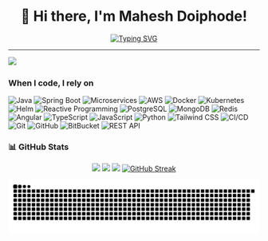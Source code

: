 # <div align="center">👋 Hi there, I'm Mahesh Doiphode!</div>

<div align="center">

[![Typing SVG](https://readme-typing-svg.demolab.com?font=Ubuntu&pause=1000&width=435&lines=Full+Stack+Developer;Java+%26+Spring+Boot+Expert;Microservices+Architect;DevOps+Enthusiast)](https://git.io/typing-svg)

</div>

---

![](https://komarev.com/ghpvc/?username=MaheshDoiphode&color=fb4362)

<h3>When I code, I rely on</h3>
<p>
  <img alt="Java" src="https://img.shields.io/badge/-Java-007396?style=flat-square&logo=java&logoColor=white" />
  <img alt="Spring Boot" src="https://img.shields.io/badge/-Spring_Boot-6DB33F?style=flat-square&logo=spring-boot&logoColor=white" />
  <img alt="Microservices" src="https://img.shields.io/badge/-Microservices-1F6ED4?style=flat-square&logo=microservices&logoColor=white" />
  <img alt="AWS" src="https://img.shields.io/badge/-AWS-232F3E?style=flat-square&logo=amazon-aws&logoColor=white" />
  <img alt="Docker" src="https://img.shields.io/badge/-Docker-46a2f1?style=flat-square&logo=docker&logoColor=white" />
  <img alt="Kubernetes" src="https://img.shields.io/badge/-Kubernetes-326CE5?style=flat-square&logo=kubernetes&logoColor=white" />
  <img alt="Helm" src="https://img.shields.io/badge/-Helm-277A9F?style=flat-square&logo=helm&logoColor=white" />
  <img alt="Reactive Programming" src="https://img.shields.io/badge/-Reactive-B7178C?style=flat-square&logo=reactivex&logoColor=white" />
  <img alt="PostgreSQL" src="https://img.shields.io/badge/-PostgreSQL-336791?style=flat-square&logo=postgresql&logoColor=white" />
  <img alt="MongoDB" src="https://img.shields.io/badge/-MongoDB-13aa52?style=flat-square&logo=mongodb&logoColor=white" />
  <img alt="Redis" src="https://img.shields.io/badge/-Redis-DC382D?style=flat-square&logo=redis&logoColor=white" />
  <img alt="Angular" src="https://img.shields.io/badge/-Angular-DD0031?style=flat-square&logo=angular&logoColor=white" />
  <img alt="TypeScript" src="https://img.shields.io/badge/-TypeScript-007ACC?style=flat-square&logo=typescript&logoColor=white" />
  <img alt="JavaScript" src="https://img.shields.io/badge/-JavaScript-F7DF1E?style=flat-square&logo=javascript&logoColor=black" />
  <img alt="Python" src="https://img.shields.io/badge/-Python-3776AB?style=flat-square&logo=python&logoColor=white" />
  <img alt="Tailwind CSS" src="https://img.shields.io/badge/-Tailwind_CSS-38B2AC?style=flat-square&logo=tailwind-css&logoColor=white" />
  <img alt="CI/CD" src="https://img.shields.io/badge/-CI/CD-4A154B?style=flat-square&logo=jenkins&logoColor=white" />
  <img alt="Git" src="https://img.shields.io/badge/-Git-F05032?style=flat-square&logo=git&logoColor=white" />
  <img alt="GitHub" src="https://img.shields.io/badge/-GitHub-181717?style=flat-square&logo=github&logoColor=white" />
  <img alt="BitBucket" src="https://img.shields.io/badge/-BitBucket-0052CC?style=flat-square&logo=bitbucket&logoColor=white" />
  <img alt="REST API" src="https://img.shields.io/badge/-REST_API-009688?style=flat-square&logo=api&logoColor=white" />
</p>

### 📊 GitHub Stats
<div align="center">
  
![](https://github-profile-summary-cards.vercel.app/api/cards/profile-details?username=MaheshDoiphode&theme=tokyonight)
![](https://github-profile-summary-cards.vercel.app/api/cards/repos-per-language?username=MaheshDoiphode&theme=tokyonight)
![](https://github-profile-summary-cards.vercel.app/api/cards/stats?username=MaheshDoiphode&theme=tokyonight)
[![GitHub Streak](https://streak-stats.demolab.com?user=MaheshDoiphode&theme=tokyonight)](https://git.io/streak-stats)

</div>

<picture>
  <source media="(prefers-color-scheme: dark)" srcset="https://github.com/MaheshDoiphode/MaheshDoiphode/blob/output/github-snake-dark.svg" />
  <source media="(prefers-color-scheme: light)" srcset="https://github.com/MaheshDoiphode/MaheshDoiphode/blob/output/github-snake.svg" />
  <img alt="github-snake" src="https://github.com/MaheshDoiphode/MaheshDoiphode/blob/output/github-snake.svg" />
</picture>
